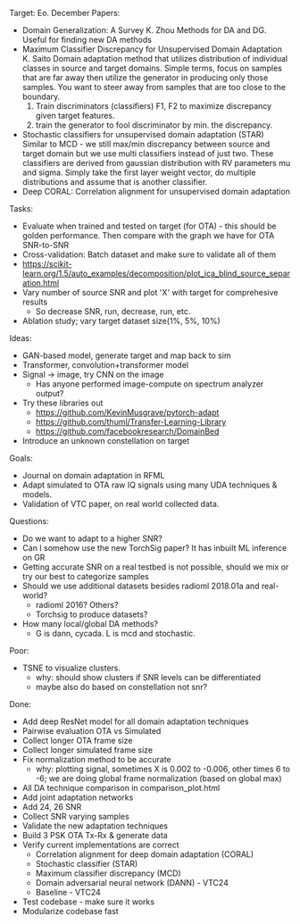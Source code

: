 Target: Eo. December
Papers:
+ Domain Generalization: A Survey K. Zhou
  Methods for DA and DG. Useful for finding new DA methods
+ Maximum Classifier Discrepancy for Unsupervised Domain Adaptation K. Saito
  Domain adaptation method that utilizes distribution of individual classes
  in source and target domains. Simple terms, focus on samples that are far
  away then utilize the generator in producing only those samples. You want to
  steer away from samples that are too close to the boundary.
    1. Train discriminators (classifiers) F1, F2 to maximize discrepancy given
       target features.
    2. train the generator to fool discriminator by min. the discrepancy.
+ Stochastic classifiers for unsupervised domain adaptation (STAR) 
  Similar to MCD - we still max/min discrepancy between source and target domain
  but we use multi classifiers instead of just two. These classifiers are
  derived from gaussian distribution with RV parameters mu and sigma. Simply
  take the first layer weight vector, do multiple distributions and assume that
  is another classifier.
+ Deep CORAL: Correlation alignment for unsupervised domain adaptation


Tasks:
+ Evaluate when trained and tested on target (for OTA) - this should be golden
  performance. Then compare with the graph we have for OTA SNR-to-SNR
+ Cross-validation: Batch dataset and make sure to validate all of them
+ https://scikit-learn.org/1.5/auto_examples/decomposition/plot_ica_blind_source_separation.html
+ Vary number of source SNR and plot 'X' with target for comprehesive results
    + So decrease SNR, run, decrease, run, etc.
+ Ablation study; vary target dataset size(1%, 5%, 10%)


Ideas:
+ GAN-based model, generate target and map back to sim
+ Transformer, convolution+transformer model
+ Signal -> image, try CNN on the image
    + Has anyone performed image-compute on spectrum analyzer output?
+ Try these libraries out
    + https://github.com/KevinMusgrave/pytorch-adapt
    + https://github.com/thuml/Transfer-Learning-Library
    + https://github.com/facebookresearch/DomainBed
+ Introduce an unknown constellation on target


Goals:
+ Journal on domain adaptation in RFML
+ Adapt simulated to OTA raw IQ signals using many UDA techniques & models.
+ Validation of VTC paper, on real world collected data.


Questions:
+ Do we want to adapt to a higher SNR?
+ Can I somehow use the new TorchSig paper? It has inbuilt ML inference on GR
+ Getting accurate SNR on a real testbed is not possible, should we mix or try
  our best to categorize samples
+ Should we use additional datasets besides radioml 2018.01a and real-world?
    + radioml 2016? Others?
    + Torchsig to produce datasets?
+ How many local/global DA methods?
    + G is dann, cycada. L is mcd and stochastic.


Poor:
+ TSNE to visualize clusters.
    + why: should show clusters if SNR levels can be differentiated
    + maybe also do based on constellation not snr?


Done:
+ Add deep ResNet model for all domain adaptation techniques
+ Pairwise evaluation OTA vs Simulated
+ Collect longer OTA frame size
+ Collect longer simulated frame size
+ Fix normalization method to be accurate
    + why: plotting signal, sometimes X is 0.002 to -0.006, other times 6 to -6;
      we are doing global frame normalization (based on global max)
+ All DA technique comparison in comparison\_plot.html
+ Add joint adaptation networks
+ Add 24, 26 SNR
+ Collect SNR varying samples
+ Validate the new adaptation techniques
+ Build 3 PSK OTA Tx-Rx & generate data
+ Verify current implementations are correct
    + Correlation alignment for deep domain adaptation (CORAL)
    + Stochastic classifier (STAR)
    + Maximum classifier discrepancy (MCD)
    + Domain adversarial neural network (DANN) - VTC24
    + Baseline - VTC24
+ Test codebase - make sure it works
+ Modularize codebase fast
